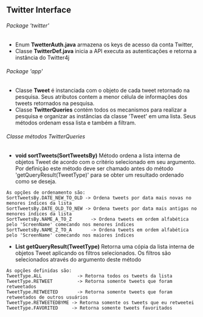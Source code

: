 ## Twitter Interface

###### Package 'twitter'
- Enum __TwetterAuth.java__ armazena os keys de acesso da conta Twitter,
- Classe __TwitterDef.java__  inicia a API executa as autenticações e retorna a instância do Twitter4j

###### Package 'app'
- Classe __Tweet__ é instanciada com o objeto de cada tweet retornado na pesquisa. Seus atributos contem a menor célula de informações dos tweets retornados na pesquisa.
- Classe __TwitterQueries__ contém todos os mecanismos para realizar a pesquisa e organizar as instâncias da classe 'Tweet' em uma lista. Seus métodos ordenam essa lista e também a filtram.

###### Classe métodos TwitterQueries


- __void sortTweets(SortTweetsBy)__
Método ordena a lista interna de objetos Tweet de acordo com o critério selecionado em seu argumento. Por definição este método deve ser chamado antes do método 'getQueryResult(TweetType)' para se obter um resultado ordenado como se deseja.
```
As opções de ordenamento são:
SortTweetsBy.DATE_NEW_TO_OLD -> Ordena tweets por data mais novas no menores índices da lista
SortTweetsBy.DATE_OLD_TO_NEW -> Ordena tweets por data mais antigas no menores índices da lista
SortTweetsBy.NAME_A_TO_Z	   -> Ordena tweets em ordem alfabética pelo 'ScreenName' comecando nos menores índices
SortTweetsBy.NAME_Z_TO_A	   -> Ordena tweets em ordem alfabética pelo 'ScreenName' comecando nos maiores índices
```

- __List<Tweet> getQueryResult(TweetType)__
Retorna uma cópia da lista interna de objetos Tweet aplicando os filtros selecionados. Os filtros são selecionados através do argumento deste método
```
As opções definidas são:
TweetType.ALL     		  -> Retorna todos os tweets da lista
TweetType.RETWEET 		  -> Retorna somente tweets que foram retweetados
TweetType.RETWEETED 	  -> Retorna somente tweets que foram retweetados de outros usuários
TweetType.RETWEETEDBYME -> Retorna somente os tweets que eu retweetei
TweetType.FAVORITED	    -> Retorna somente tweets favoritados
```

